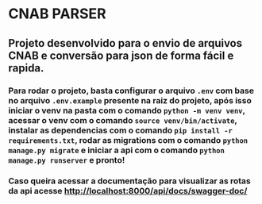 # CNAB PARSER

## Projeto desenvolvido para o envio de arquivos CNAB e conversão para json de forma fácil e rapida.

### Para rodar o projeto, basta configurar o arquivo `.env` com base no arquivo `.env.example` presente na raiz do projeto, após isso iniciar o venv na pasta com o comando `python -m venv venv`, acessar o venv com o comando `source venv/bin/activate`, instalar as dependencias com o comando `pip install -r requirements.txt`, rodar as migrations com o comando `python manage.py migrate` e iniciar a api com o comando `python manage.py runserver` e pronto!

### Caso queira acessar a documentação para visualizar as rotas da api acesse [http://localhost:8000/api/docs/swagger-doc/](http://localhost:8000/api/docs/swagger-doc/)
